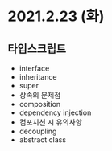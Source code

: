 # 2021.2.23 (화)

## 타입스크립트

- interface
- inheritance
- super
- 상속의 문제점
- composition
- dependency injection
- 컴포지션 시 유의사항
- decoupling
- abstract class
